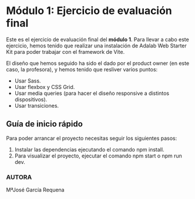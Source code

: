 # Módulo 1: Ejercicio de evaluación final

Este es el ejercicio de evaluación final del **módulo 1**. Para llevar a cabo este ejercicio, hemos tenido que realizar una instalación de Adalab Web Starter Kit para poder trabajar con el framework de Vite.

El diseño que hemos seguido ha sido el dado por el product owner (en este caso, la profesora), y hemos tenido que resliver varios puntos:
- Usar Sass.
- Usar flexbox y CSS Grid.
- Usar media queries (para hacer el diseño responsive a distintos dispositivos).
- Usar transiciones.

## Guía de inicio rápido

Para poder arrancar el proyecto necesitas seguir los siguientes pasos:

1. Instalar las dependencias ejecutando el comando npm install.
2. Para visualizar el proyecto, ejecutar el comando npm start o npm run dev.

### AUTORA
MªJosé García Requena
